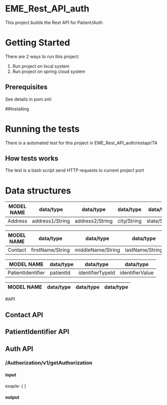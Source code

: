 # EME_Rest_API_auth
This project builds the Rest API for Patient/Auth

# Getting Started
There are 2 ways to run this project:
1. Run project on local system
2. Run project on spring cloud system

## Prerequisites
See details in pom.xml

##Installing

# Running the tests
There is a automated test for this project in EME_Rest_API_auth/restapi/TA
## How tests works
The test is a bash script send HTTP requests to current project port

# Data structures

MODEL NAME | data/type | data/type | data/type | data/type | data/type
-----------|-----------|-----------|-----------|-----------|----------
Address    | address1/String | address2/String | city/String | state/String | postal/Integer


MODEL NAME | data/type | data/type | data/type | data/type | data/type | data/type
-----------|-----------|-----------|-----------|-----------|-----------|-----------
Contact    | firstName/String | middleName/String | lastName/String | suffix/String | gender/String | dateOfBirth/String


MODEL NAME | data/type | data/type | data/type 
-----------|-----------|-----------|-----------
PatientIdentifier | patientId | identifierTypeId | identifierValue


MODEL NAME | data/type | data/type | data/type 
-----------|-----------|-----------|-----------

#API 
## Contact API 
## PatientIdentifier API
## Auth API 
### /Authorization/v1/getAuthorization 
#### input
exaple: 
{
}
#### output
